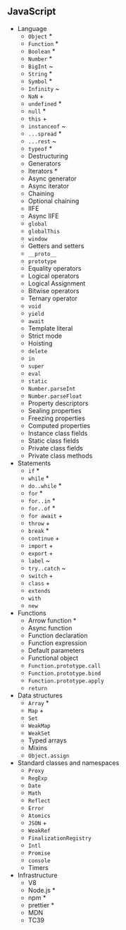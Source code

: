 ## JavaScript

- Language
  - `Object` *
  - `Function` *
  - `Boolean` *
  - `Number` *
  - `BigInt` ~
  - `String` *
  - `Symbol` *
  - `Infinity` ~
  - `NaN` +
  - `undefined` *
  - `null` *
  - `this` +
  - `instanceof` ~
  - `...spread` *
  - `...rest` ~
  - `typeof` *
  - Destructuring
  - Generators
  - Iterators *
  - Async generator
  - Async iterator
  - Chaining
  - Optional chaining
  - IIFE
  - Async IIFE
  - `global`
  - `globalThis`
  - `window`
  - Getters and setters
  - `__proto__`
  - `prototype`
  - Equality operators
  - Logical operators
  - Logical Assignment
  - Bitwise operators
  - Ternary operator
  - `void`
  - `yield`
  - `await`
  - Template literal
  - Strict mode
  - Hoisting
  - `delete`
  - `in`
  - `super`
  - `eval`
  - `static`
  - `Number.parseInt`
  - `Number.parseFloat`
  - Property descriptors
  - Sealing properties
  - Freezing properties
  - Computed properties
  - Instance class fields
  - Static class fields
  - Private class fields
  - Private class methods
- Statements
  - `if` *
  - `while` *
  - `do..while` *
  - `for` *
  - `for..in` *
  - `for..of` *
  - `for await` +
  - `throw` +
  - `break` *
  - `continue` +
  - `import` +
  - `export` +
  - `label` ~
  - `try..catch` ~
  - `switch` +
  - `class` +
  - `extends`
  - `with`
  - `new`
- Functions
  - Arrow function *
  - Async function
  - Function declaration
  - Function expression
  - Default parameters
  - Functional object
  - `Function.prototype.call`
  - `Function.prototype.bind`
  - `Function.prototype.apply`
  - `return` 
- Data structures
  - `Array` *
  - `Map` +
  - `Set`
  - `WeakMap`
  - `WeakSet`
  - Typed arrays
  - Mixins
  - `Object.assign`
- Standard classes and namespaces
  - `Proxy`
  - `RegExp`
  - `Date`
  - `Math`
  - `Reflect`
  - `Error`
  - `Atomics`
  - `JSON` +
  - `WeakRef`
  - `FinalizationRegistry`
  - `Intl`
  - `Promise`
  - `console`
  - Timers
- Infrastructure
  - V8
  - Node.js *
  - npm *
  - prettier *
  - MDN
  - TC39

